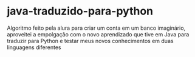 # java-traduzido-para-python

Algoritmo feito pela alura para criar um conta em um banco imaginário, 
aproveitei a empolgação com o novo aprendizado que tive em Java para traduzir 
para Python e testar meus novos conhecimentos em duas linguagens diferentes
